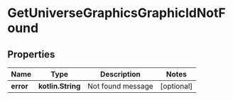 
# GetUniverseGraphicsGraphicIdNotFound

## Properties
Name | Type | Description | Notes
------------ | ------------- | ------------- | -------------
**error** | **kotlin.String** | Not found message |  [optional]



